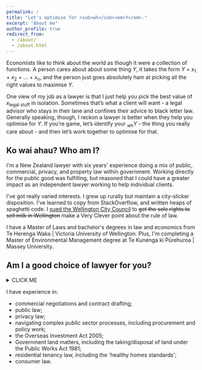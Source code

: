```yaml
---
permalink: /
title: "Let's optimise for <sub>wh</sub><em>Y</em>."
excerpt: "About me"
author_profile: true
redirect_from: 
  - /about/
  - /about.html
---
```

<script src="https://unpkg.com/typeit@8.0.7/dist/index.umd.js"></script>

<script>
new TypeIt("#element", {
  strings: "This is my string!",
  speed: 75,
  loop: true,
}).go();
</script>

Economists like to think about the world as though it were a collection of functions. A person cares about about some thing *Y*, it takes the form *Y* = *x*<sub>1</sub> + *x*<sub>2</sub> + … + *x*<sub>n</sub>, and the person just goes absolutely ham at picking all the right values to maximise *Y*.

One view of my job as a lawyer is that I just help you pick the best value of *x*<sub>legal stuff</sub> in isolation. Sometimes that’s what a client will want - a legal advisor who stays in their lane and confines their advice to black letter law. Generally speaking, though, I reckon a lawyer is better when they help you optimise for *Y*. If you’re game, let’s identify your <sub>wh</sub>*Y* - the thing you really care about - and then let’s work together to optimise for that.

## Ko wai ahau? Who am I?
I'm a New Zealand lawyer with six years' experience doing a mix of public, commercial, privacy, and property law within government. Working directly for the public good was fulfilling, but reasoned that I could have a greater impact as an independent lawyer working to help individual clients.

I've got really varied interests. I grew up rurally but maintain a city-slicker disposition. I've learned to copy from StackOverflow, and written heaps of spaghetti code. I [sued the Wellington City Council](https://www.stuff.co.nz/national/crime/125163476/lawyer-appeals-102yearold-law-about-wellingtons-milk-supply) to ~~get the sole rights to sell milk in Wellington~~ make a Very Clever point about the rule of law.

I have a Master of Laws and bachelor's degrees in law and economics from Te Herenga Waka | Victoria University of Wellington. Plus, I'm completing a Master of Environmental Management degree at Te Kunenga ki Pūrehuroa | Massey University.


## Am I a good choice of lawyer for you?

<details><summary>CLICK ME</summary>
<p>

#### We can hide anything, even code!

    ```ruby
      puts "Hello World"
    ```

</p>
</details>






I have experience in:

* commercial negotiations and contract drafting;
* public law;
* privacy law;
* navigating complex public sector processes, including procurement and policy work;
* the Overseas Investment Act 2005;
* Government land matters, including the taking/disposal of land under the Public Works Act 1981;
* residential tenancy law, including the 'healthy homes standards';
* consumer law.
